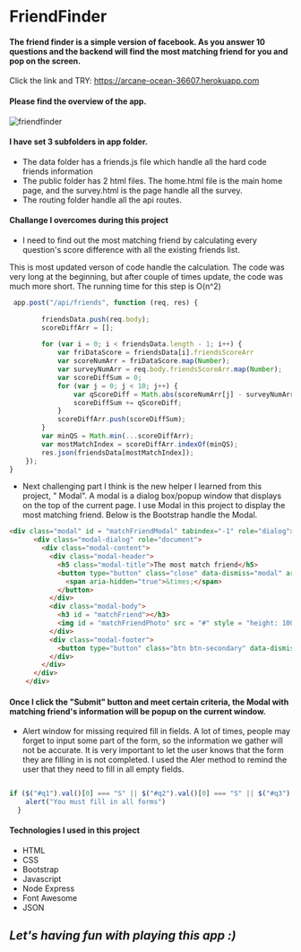# FriendFinder

#### The friend finder is a simple version of facebook. As you answer 10 questions and the backend will find the most matching friend for you and pop on the screen.

Click the link and TRY: https://arcane-ocean-36607.herokuapp.com

#### Please find the overview of the app.
![friendfinder](1.gif)

#### I have set 3 subfolders in app folder.
- The data folder has a friends.js file which handle all the hard code friends information
- The public folder has 2 html files. The home.html file is the main home page, and the survey.html is the page handle all the survey.
- The routing folder handle all the api routes.

#### Challange I overcomes during this project
- I need to find out the most matching friend by calculating every question's score difference with all the existing friends list.

This is most updated verson of code handle the calculation. The code was very long at the beginning, but after couple of times update, the code was much more short. The running time for this step is O(n^2)

``` javascript
 app.post("/api/friends", function (req, res) {
        
        friendsData.push(req.body);
        scoreDiffArr = [];
        
        for (var i = 0; i < friendsData.length - 1; i++) {          
            var friDataScore = friendsData[i].friendsScoreArr         
            var scoreNumArr = friDataScore.map(Number);        
            var surveyNumArr = req.body.friendsScoreArr.map(Number);
            var scoreDiffSum = 0;
            for (var j = 0; j < 10; j++) {
                var qScoreDiff = Math.abs(scoreNumArr[j] - surveyNumArr[j]);
                scoreDiffSum += qScoreDiff;
            }
            scoreDiffArr.push(scoreDiffSum);
        }
        var minQS = Math.min(...scoreDiffArr);
        var mostMatchIndex = scoreDiffArr.indexOf(minQS);
        res.json(friendsData[mostMatchIndex]);
    });
}
```

- Next challenging part I think is the new helper I learned from this project, " Modal". A modal is a dialog box/popup window that displays on the top of the current page. I use Modal in this project to display the most matching friend. Below is the Bootstrap handle the Modal.

``` html
<div class="modal" id = "matchFriendModal" tabindex="-1" role="dialog">
      <div class="modal-dialog" role="document">
        <div class="modal-content">
          <div class="modal-header">
            <h5 class="modal-title">The most match friend</h5>
            <button type="button" class="close" data-dismiss="modal" aria-label="Close">
              <span aria-hidden="true">&times;</span>
            </button>
          </div>
          <div class="modal-body">
            <h3 id = "matchFriend"></h3>
            <img id = "matchFriendPhoto" src = "#" style = "height: 100px; width: 100px;"></img>
          </div>
          <div class="modal-footer">
            <button type="button" class="btn btn-secondary" data-dismiss="modal">Close</button>
          </div>
        </div>
      </div>
    </div>
```
#### Once I click the "Submit" button and meet certain criteria, the Modal with matching friend's information will be popup on the current window.
-  Alert window for missing required fill in fields. A lot of times, people may forget to input some part of the form, so the information we gather will not be accurate. It is very important to let the user knows that the form they are filling in is not completed. I used the Aler method to remind the user that they need to fill in all empty fields.

``` javascript

if ($("#q1").val()[0] === "S" || $("#q2").val()[0] === "S" || $("#q3").val()[0] === "S" || $("#q4").val()[0] === "S" || $("#q5").val()[0] === "S" || $("#q6").val()[0] === "S" || $("#q7").val()[0] === "S" || $("#q8").val()[0] === "S" || $("#q9").val()[0] === "S" || $("#q10").val()[0] === "S" || $("#survey-name").val() === "" || $("#survey-url").val() === "") {
    alert("You must fill in all forms")
  }
```
#### Technologies I used in this project
- HTML
- CSS
- Bootstrap
- Javascript
- Node Express
- Font Awesome 
- JSON

## **_Let's having fun with playing this app :)_**